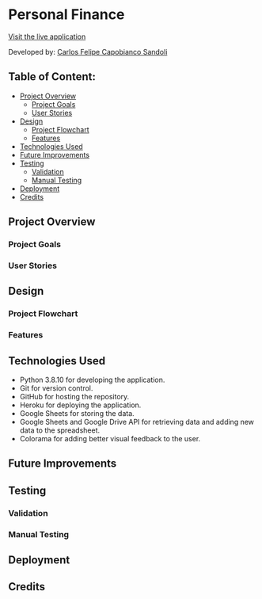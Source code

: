 # Personal Finance

[Visit the live application](https://personal-finance-pp3.herokuapp.com/)

Developed by: [Carlos Felipe Capobianco Sandoli](https://github.com/felipesandoli)

## Table of Content:

- [Project Overview](#project-overview)
    - [Project Goals](#project-goals)
    - [User Stories](#user-stories)
- [Design](#design)
    - [Project Flowchart](#project-flowchart)
    - [Features](#features)
- [Technologies Used](#technologies-used)
- [Future Improvements](#future-improvements)
- [Testing](#testing)
    - [Validation](#validation)
    - [Manual Testing](#manual-testing)
- [Deployment](#deployment)
- [Credits](#credits)

## Project Overview

### Project Goals

### User Stories

## Design

### Project Flowchart

### Features

## Technologies Used

- Python 3.8.10 for developing the application.
- Git for version control.
- GitHub for hosting the repository.
- Heroku for deploying the application.
- Google Sheets for storing the data.
- Google Sheets and Google Drive API for retrieving data and adding new data to the spreadsheet.
- Colorama for adding better visual feedback to the user.

## Future Improvements

## Testing

### Validation

### Manual Testing

## Deployment

## Credits